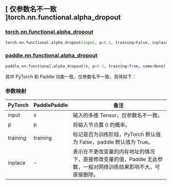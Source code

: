 ## [ 仅参数名不一致 ]torch.nn.functional.alpha_dropout

### [torch.nn.functional.alpha\_dropout](https://pytorch.org/docs/stable/generated/torch.nn.functional.alpha_dropout.html)

```python
torch.nn.functional.alpha_dropout(input, p=0.5, training=False, inplace=False)
```

### [paddle.nn.functional.alpha\_dropout](https://www.paddlepaddle.org.cn/documentation/docs/zh/api/paddle/nn/functional/alpha_dropout_cn.html#alpha-dropout)

```python
paddle.nn.functional.alpha_dropout(x, p=0.5, training=True, name=None)
```

其中 PyTorch 和 Paddle 功能一致，仅参数名不一致，具体如下：

### 参数映射

| PyTorch  | PaddlePaddle | 备注 |
| -------- | ------------ | -- |
| input    | x            | 输入的多维 Tensor，仅参数名不一致。 |
| p        | p            | 将输入节点置 0 的概率。 |
| training | training     | 标记是否为训练阶段，PyTorch 默认值为 False，paddle 默认值为 True。 |
| inplace  | -            | 表示在不更改变量的内存地址的情况下，直接修改变量的值，Paddle 无此参数，一般对网络训练结果影响不大，可直接删除。 |
